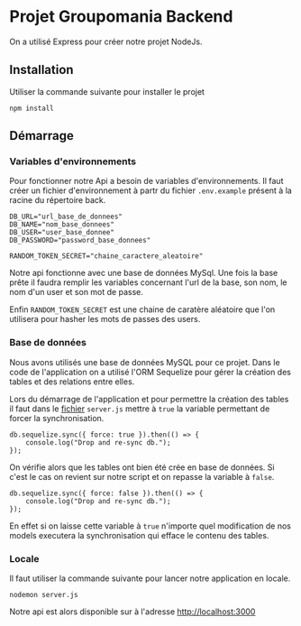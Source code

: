 # Projet Groupomania Backend

On a utilisé Express pour créer notre projet NodeJs.

## Installation

Utiliser la commande suivante pour installer le projet

````
npm install
````


## Démarrage

### Variables d'environnements

Pour fonctionner notre Api a besoin de variables d'environnements. Il faut créer un fichier d'environnement à partr du fichier `.env.example` présent à la racine du répertoire back.

````
DB_URL="url_base_de_donnees"
DB_NAME="nom_base_donnees" 
DB_USER="user_base_donnee"
DB_PASSWORD="password_base_donnees"

RANDOM_TOKEN_SECRET="chaine_caractere_aleatoire"
````

Notre api fonctionne avec une base de données MySql. Une fois la base prête il faudra remplir les variables concernant l'url de la base, son nom, le nom d'un user et son mot de passe.

Enfin `RANDOM_TOKEN_SECRET` est une chaine de caratère aléatoire que l'on utilisera pour hasher les mots de passes des users.

### Base de données

Nous avons utilisés une base de données MySQL pour ce projet. Dans le code de l'application on a utilisé l'ORM Sequelize pour gérer la création des tables et des relations entre elles.

Lors du démarrage de l'application et pour permettre la création des tables il faut dans le [fichier](https://github.com/meriemrekik/meriemrekik-MeriemRekik_7_221221/blob/cda97f03b6ecdd0d18ca70bb2dd293eb31f8703c/back/server.js#L49) `server.js`  mettre à `true` la variable permettant de forcer la synchronisation.

````
db.sequelize.sync({ force: true }).then(() => {
    console.log("Drop and re-sync db.");
});
````

On vérifie alors que les tables ont bien été crée en base de données. Si c'est le cas on revient sur notre script et on repasse la variable à `false`.

````
db.sequelize.sync({ force: false }).then(() => {
    console.log("Drop and re-sync db.");
});
````

En effet si on laisse cette variable à `true` n'importe quel modification de nos models executera la synchronisation qui efface le contenu des tables.

### Locale

Il faut utiliser la commande suivante pour lancer notre application en locale.

````
nodemon server.js
````

Notre api est alors disponible sur à l'adresse [http://localhost:3000](http://localhost:3000)